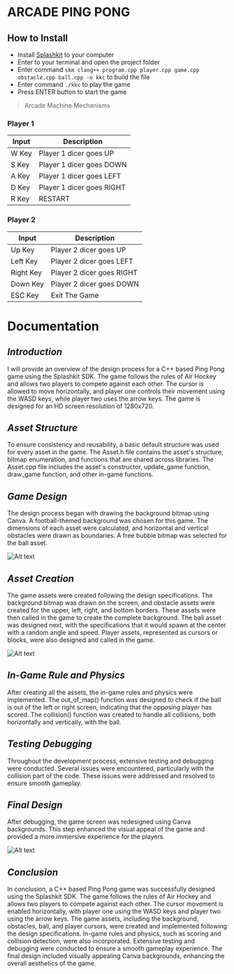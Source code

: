 # ARCADE PING PONG

## How to Install

- Install [Splashkit](https://www.splashkit.io) to your computer 
- Enter to your terminal and open the project folder
- Enter command `skm clang++ program.cpp player.cpp game.cpp obstacle.cpp ball.cpp -o kkc` to build the file
- Enter command `./kkc` to play the game
- Press ENTER button to start the game 

> Arcade Machine Mechanisms
### **Player 1**   

| Input | Description |     
| --- | ----------- |   
| W Key | Player 1 dicer goes UP |          
| S Key | Player 1 dicer goes DOWN |
| A Key | Player 1 dicer goes LEFT |          
| D Key | Player 1 dicer goes RIGHT |
| R Key | RESTART |

### **Player 2**   

| Input | Description |     
| --- | ----------- |   
| Up Key | Player 2 dicer goes UP |          
| Left Key | Player 2 dicer goes LEFT |
| Right Key | Player 2 dicer goes RIGHT |          
| Down Key | Player 2 dicer goes DOWN |
| ESC Key | Exit The Game |



# Documentation 

## _Introduction_

I will provide an overview of the design process for a C++ based Ping Pong game
using the Splashkit SDK. The game follows the rules of Air Hockey and allows two players to
compete against each other. The cursor is allowed to move horizontally, and player one controls
their movement using the WASD keys, while player two uses the arrow keys. The game is
designed for an HD screen resolution of 1280x720.

## _Asset Structure_

To ensure consistency and reusability, a basic default structure was used for every asset in the
game. The Asset.h file contains the asset's structure, bitmap enumeration, and functions that
are shared across libraries. The Asset.cpp file includes the asset's constructor, update_game
function, draw_game function, and other in-game functions.

## _Game Design_

The design process began with drawing the background bitmap using Canva. A football-themed
background was chosen for this game. The dimensions of each asset were calculated, and
horizontal and vertical obstacles were drawn as boundaries. A free bubble bitmap was selected
for the ball asset.

![Alt text](image.png)

## _Asset Creation_

The game assets were created following the design specifications. The background bitmap was
drawn on the screen, and obstacle assets were created for the upper, left, right, and bottom
borders. These assets were then called in the game to create the complete background.
The ball asset was designed next, with the specifications that it would spawn at the center with
a random angle and speed. Player assets, represented as cursors or blocks, were also
designed and called in the game.

![Alt text](image-1.png)

## _In-Game Rule and Physics_

After creating all the assets, the in-game rules and physics were implemented. The
out_of_map() function was designed to check if the ball is out of the left or right screen,
indicating that the opposing player has scored. The collision() function was created to handle all
collisions, both horizontally and vertically, with the ball.

## _Testing Debugging_

Throughout the development process, extensive testing and debugging were conducted.
Several issues were encountered, particularly with the collision part of the code. These issues
were addressed and resolved to ensure smooth gameplay.

## _Final Design_

After debugging, the game screen was redesigned using Canva backgrounds. This step
enhanced the visual appeal of the game and provided a more immersive experience for the
players.

![Alt text](image-2.png)

## _Conclusion_

In conclusion, a C++ based Ping Pong game was successfully designed using the Splashkit
SDK. The game follows the rules of Air Hockey and allows two players to compete against each
other. The cursor movement is enabled horizontally, with player one using the WASD keys and
player two using the arrow keys. The game assets, including the background, obstacles, ball,
and player cursors, were created and implemented following the design specifications. In-game
rules and physics, such as scoring and collision detection, were also incorporated. Extensive
testing and debugging were conducted to ensure a smooth gameplay experience. The final
design included visually appealing Canva backgrounds, enhancing the overall aesthetics of the
game.



